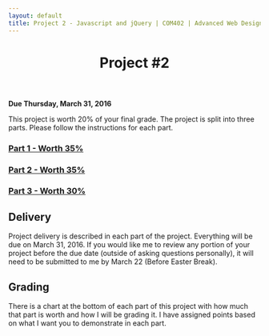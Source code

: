 ```yaml
---
layout: default
title: Project 2 - Javascript and jQuery | COM402 | Advanced Web Design and Development
---
```


<header><h1>Project #2</h1></header>

**Due Thursday, March 31, 2016**

This project is worth 20% of your final grade.  The project is split into three parts.  Please follow the instructions for each part.

### [Part 1 - Worth 35%](04-project2-part1.html)
### [Part 2 - Worth 35%](04-project2-part2.html)
### [Part 3 - Worth 30%](04-project2-part3.html)


## Delivery 

Project delivery is described in each part of the project.  Everything will be due on March 31, 2016.  If you would like me to review any portion of your project before the due date (outside of asking questions personally), it will need to be submitted to me by March 22 (Before Easter Break).

## Grading

There is a chart at the bottom of each part of this project with how much that part is worth and how I will be grading it.  I have assigned points based on what I want you to demonstrate in each part.